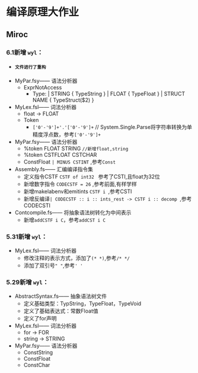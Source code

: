 # 编译原理大作业
## Miroc

### 6.1新增 `wyl`：
* #### `文件进行了重构`
* MyPar.fsy—— 语法分析器
    * ExprNotAccess
      * Type:
        | STRING                              { TypeString   }
        | FLOAT                               { TypeFloat    }
        | STRUCT  NAME                        { TypeStruct($2) }
* MyLex.fsl—— 词法分析器
    * float -> FLOAT 
    * Token
      * `['0'-'9']+'.'['0'-'9']+`  // System.Single.Parse将字符串转换为单精度浮点数，参考`['0'-'9']+` 
* MyPar.fsy—— 语法分析器
    * %token FLOAT STRING  `//新增float,string`
    * %token CSTFLOAT CSTCHAR
    * ConstFloat `| MINUS CSTINT` ,参考`Const`
* Assembly.fs—— 汇编编译指令集
  * 定义指令CSTF `CSTF of int32 ` 参考了CSTI,且float为32位
  * 新增数字指令 `CODECSTF = 26` ,参考前面,有样学样
  * 新增makelabenv和emitints `CSTF i `,参考CSTI
  * 新增反编译`| CODECSTF :: i :: ints_rest -> CSTF i :: decomp `,参考CODECSTI
* Contcompile.fs—— 将抽象语法树转化为中间表示
  * 新增`addCSTF i C`，参考`addCST i C`



### 5.31新增 `wyl`：

* MyLex.fsl—— 词法分析器
    * 修改注释的表示方式，添加了`(* *)`,参考`/* */`
    * 添加了双引号`" "`,参考`' '`



### 5.29新增 `wyl`：
* AbstractSyntax.fs—— 抽象语法树文件
    * 定义基础类型：TypString，TypeFloat，TypeVoid
    * 定义了基础表达式：常数Float值
    * 定义了for声明
* MyLex.fsl—— 词法分析器
    * for -> FOR 
    * string -> STRING 
* MyPar.fsy—— 语法分析器
    * ConstString
    * ConstFloat
    * ConstChar 

